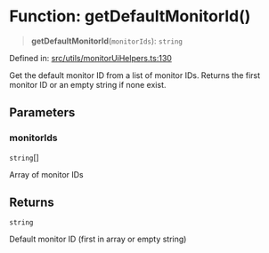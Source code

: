 # Function: getDefaultMonitorId()

> **getDefaultMonitorId**(`monitorIds`): `string`

Defined in: [src/utils/monitorUiHelpers.ts:130](https://github.com/Nick2bad4u/Uptime-Watcher/blob/2a45eeb1723f8f7089001af2c92aa07d82dfe7e4/src/utils/monitorUiHelpers.ts#L130)

Get the default monitor ID from a list of monitor IDs.
Returns the first monitor ID or an empty string if none exist.

## Parameters

### monitorIds

`string`[]

Array of monitor IDs

## Returns

`string`

Default monitor ID (first in array or empty string)
